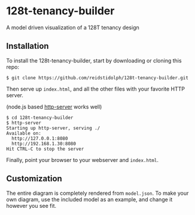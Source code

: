 # 128t-tenancy-builder
A model driven visualization of a 128T tenancy design

## Installation
To install the 128t-tenancy-builder, start by downloading or cloning this repo:
```
$ git clone https://github.com/reidstidolph/128t-tenancy-builder.git
```
Then serve up `index.html`, and all the other files with your favorite HTTP server.

(node.js based [http-server](https://www.npmjs.com/package/http-server) works well)
```
$ cd 128t-tenancy-builder
$ http-server
Starting up http-server, serving ./
Available on:
  http://127.0.0.1:8080
  http://192.168.1.30:8080
Hit CTRL-C to stop the server
```
Finally, point your browser to your webserver and `index.html`.

## Customization
The entire diagram is completely rendered from `model.json`. To make your own diagram, use the included model as an example, and change it however you see fit.
